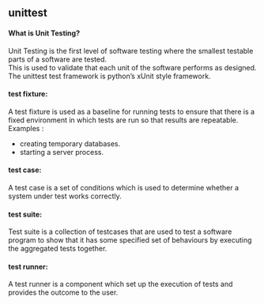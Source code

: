 ## unittest

#### What is Unit Testing?
Unit Testing is the first level of software testing where the smallest testable parts of a software are tested. <br> This is used to validate that each unit of the software performs as designed.<br>
The unittest test framework is python’s xUnit style framework.

#### test fixture:
A test fixture is used as a baseline for running tests to ensure that there is a fixed environment in which tests are run so that results are repeatable.
Examples :
- creating temporary databases.
- starting a server process.
#### test case:
A test case is a set of conditions which is used to determine whether a system under test works correctly.
#### test suite:
Test suite is a collection of testcases that are used to test a software program to show that it has some specified set of behaviours by executing the aggregated tests together.
#### test runner:
A test runner is a component which set up the execution of tests and provides the outcome to the user.
